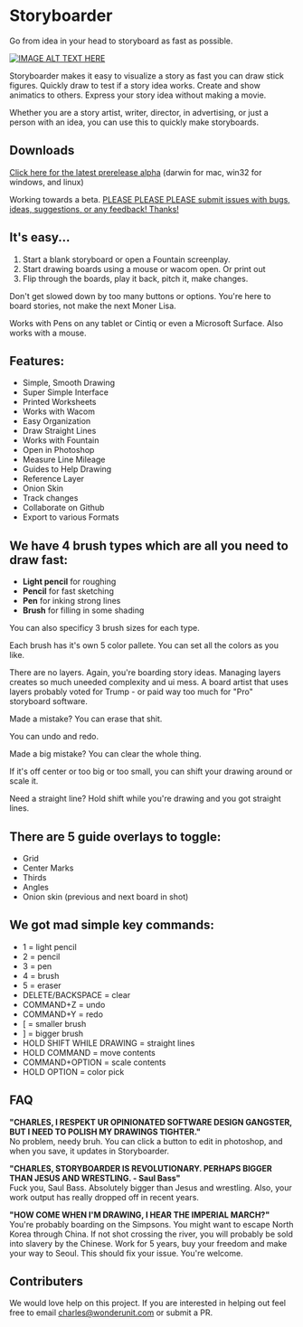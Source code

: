 # Storyboarder

Go from idea in your head to storyboard as fast as possible.

[![IMAGE ALT TEXT HERE](http://img.youtube.com/vi/07BantTVjLQ/0.jpg)](http://www.youtube.com/watch?v=07BantTVjLQ)

Storyboarder makes it easy to visualize a story as fast you can draw stick figures. Quickly draw to test if a story idea works. Create and show animatics to others. Express your story idea without making a movie.

Whether you are a story artist, writer, director, in advertising, or just a person with an idea, you can use this to quickly make storyboards.

## Downloads

[Click here for the latest prerelease alpha](https://github.com/setpixel/storyboarder/releases/latest)
(darwin for mac, win32 for windows, and linux)

Working towards a beta. [PLEASE PLEASE PLEASE submit issues with bugs, ideas, suggestions, or any feedback! Thanks!](https://github.com/setpixel/storyboarder/issues)

## It's easy...

1. Start a blank storyboard or open a Fountain screenplay.
2. Start drawing boards using a mouse or wacom open. Or print out
3. Flip through the boards, play it back, pitch it, make changes.

Don't get slowed down by too many buttons or options. You're here to board stories, not make the next Moner Lisa.

Works with Pens on any tablet or Cintiq or even a Microsoft Surface. Also works with a mouse.

## Features:

* Simple, Smooth Drawing
* Super Simple Interface
* Printed Worksheets
* Works with Wacom
* Easy Organization
* Draw Straight Lines
* Works with Fountain
* Open in Photoshop
* Measure Line Mileage
* Guides to Help Drawing
* Reference Layer
* Onion Skin
* Track changes
* Collaborate on Github
* Export to various Formats

## We have 4 brush types which are all you need to draw fast:

* **Light pencil** for roughing
* **Pencil** for fast sketching
* **Pen** for inking strong lines
* **Brush** for filling in some shading

You can also specificy 3 brush sizes for each type.

Each brush has it's own 5 color pallete. You can set all the colors as you like.

There are no layers. Again, you're boarding story ideas. Managing layers creates so much uneeded complexity and ui mess. A board artist that uses layers probably voted for Trump - or paid way too much for "Pro" storyboard software.

Made a mistake? You can erase that shit.

You can undo and redo.

Made a big mistake? You can clear the whole thing.

If it's off center or too big or too small, you can shift your drawing around or scale it.

Need a straight line? Hold shift while you're drawing and you got straight lines.

## There are 5 guide overlays to toggle:
*  Grid
*  Center Marks
*  Thirds
*  Angles
*  Onion skin (previous and next board in shot)

## We got mad simple key commands:

* 1 = light pencil
* 2 = pencil
* 3 = pen
* 4 = brush  
* 5 = eraser
* DELETE/BACKSPACE = clear
* COMMAND+Z = undo
* COMMAND+Y = redo  
* [ = smaller brush
* ] = bigger brush  
* HOLD SHIFT WHILE DRAWING = straight lines  
* HOLD COMMAND = move contents
* COMMAND+OPTION = scale contents  
* HOLD OPTION = color pick  

## FAQ

**"CHARLES, I RESPEKT UR OPINIONATED SOFTWARE DESIGN GANGSTER, BUT I NEED TO POLISH MY DRAWINGS TIGHTER."**  
No problem, needy bruh. You can click a button to edit in photoshop, and when you save, it updates in Storyboarder.

**"CHARLES, STORYBOARDER IS REVOLUTIONARY. PERHAPS BIGGER THAN JESUS AND WRESTLING. - Saul Bass"**  
Fuck you, Saul Bass. Absolutely bigger than Jesus and wrestling. Also, your work output has really dropped off in recent years.

**"HOW COME WHEN I'M DRAWING, I HEAR THE IMPERIAL MARCH?"**  
You're probably boarding on the Simpsons. You might want to escape North Korea through China. If not shot crossing the river, you will probably be sold into slavery by the Chinese. Work for 5 years, buy your freedom and make your way to Seoul. This should fix your issue. You're welcome.

## Contributers

We would love help on this project. If you are interested in helping out feel free to email charles@wonderunit.com or submit a PR.
